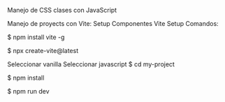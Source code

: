 Manejo de CSS clases con JavaScript

Manejo de proyects con Vite:
Setup
Componentes
Vite
Setup
Comandos:

$ npm install vite -g

$ npx create-vite@latest

Seleccionar vanilla
Seleccionar javascript
$ cd my-project

$ npm install

$ npm run dev
